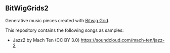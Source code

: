 BitWigGrids2
------------

Generative music pieces created with [Bitwig Grid].

[Bitwig Grid]: https://www.bitwig.com/the-grid/

This repository contains the following songs as samples:

- Jazz2 by Mach Ten (CC BY 3.0)
  https://soundcloud.com/mach-ten/jazz-2

